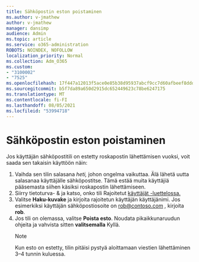 ```yaml
---
title: Sähköpostin eston poistaminen
ms.author: v-jmathew
author: v-jmathew
manager: dansimp
audience: Admin
ms.topic: article
ms.service: o365-administration
ROBOTS: NOINDEX, NOFOLLOW
localization_priority: Normal
ms.collection: Adm_O365
ms.custom:
- "3100002"
- "7525"
ms.openlocfilehash: 17f447a12013f5ace0e85b38d95937abcf9cc7d60afbeef8dddd1c3315eb3467
ms.sourcegitcommit: b5f7da89a650d2915dc652449623c78be6247175
ms.translationtype: MT
ms.contentlocale: fi-FI
ms.lasthandoff: 08/05/2021
ms.locfileid: "53994718"
---
```

# <a name="unblock-email"></a>Sähköpostin eston poistaminen

Jos käyttäjän sähköpostitili on estetty roskapostin lähettämisen vuoksi, voit saada sen takaisin käyttöön näin:

1. Vaihda sen tilin salasana *heti,* johon ongelma vaikuttaa. Älä lähetä uutta salasanaa käyttäjälle sähköpostitse. Tämä estää muita käyttäjiä pääsemasta siihen käsiksi roskapostin lähettämiseen.
2. Siirry tietoturva- & ja katso, onko tili Rajoitetut [käyttäjät -luettelossa.](https://protection.office.com/#/restrictedusers)
3. Valitse **Haku-kuvake** ja kirjoita rajoitetun käyttäjän käyttäjänimi. Jos esimerkiksi käyttäjän sähköpostiosoite on rob@contoso.com *,* kirjoita **rob**.
4. Jos tili on olemassa, valitse **Poista esto**. Noudata pikaikkunaruudun ohjeita ja vahvista sitten **valitsemalla** Kyllä.  
    > [!NOTE]
    > Kun esto on estetty, tilin pitäisi pystyä aloittamaan viestien lähettäminen 3–4 tunnin kuluessa.
